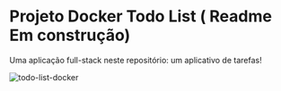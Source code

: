 # Projeto Docker Todo List ( Readme Em construção)
Uma aplicação full-stack neste repositório: um aplicativo de tarefas! 

![todo-list-docker](https://github.com/RegislaineRegis/todolist/assets/94489726/dccb7f4f-498a-4fb1-b011-9b91c71d99d1)
